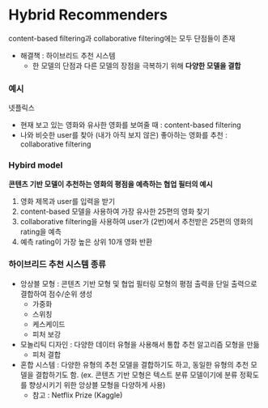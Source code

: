 # Hybrid Recommenders

content-based filtering과 collaborative filtering에는 모두 단점들이 존재
- 해결책 : 하이브리드 추천 시스템
    - 한 모델의 단점과 다른 모델의 장점을 극복하기 위해 **다양한 모델을 결합**

### 예시

넷플릭스
- 현재 보고 있는 영화와 유사한 영화를 보여줄 때 : content-based filtering
- 나와 비슷한 user를 찾아 (내가 아직 보지 않은) 좋아하는 영화를 추천 : collaborative filtering


### Hybird model
**콘텐츠 기반 모델이 추천하는 영화의 평점을 예측하는 협업 필터의 예시**
1. 영화 제목과 user를 입력을 받기
2. content-based 모델을 사용하여 가장 유사한 25편의 영화 찾기
3. collaborative filtering을 사용하여 user가 (2번)에서 추천받은 25편의 영화의 rating을 예측
4. 예측 rating이 가장 높은 상위 10개 영화 반환


### 하이브리드 추천 시스템 종류
- 앙상블 모형 : 콘텐츠 기반 모형 및 협업 필터링 모형의 평점 출력을 단일 출력으로 결합하여 점수/순위 생성
    - 가중화
    - 스위칭
    - 케스케이드
    - 피처 보강
- 모놀리틱 디자인 : 다양한 데이터 유형을 사용해서 통합 추천 알고리즘 모형을 만듦
    - 피처 결합
- 혼합 시스템 : 다양한 유형의 추천 모델을 결합하기도 하고, 동일한 유형의 추천 모델을 결합하기도 함. (ex. 콘텐츠 기반 모형은 텍스트 분류 모델이기에 분류 정확도를 향상시키기 위한 앙상블 모형을 다양하게 사용)
    - 참고 : Netflix Prize (Kaggle)
